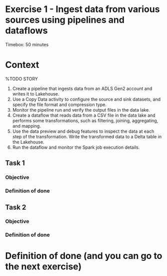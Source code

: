 # Exercise 1 - Ingest data from various sources using pipelines and dataflows 

Timebox: 50 minutes

# Context


%TODO STORY


1. Create a pipeline that ingests data from an ADLS Gen2 account and writes it to Lakehouse.  
1. Use a Copy Data activity to configure the source and sink datasets, and specify the file format and compression type.
1. Monitor the pipeline run and verify the output files in the data lake. 
1. Create a dataflow that reads data from a CSV file in the data lake and performs some transformations, such as filtering, joining, aggregating, and mapping. 
1. Use the data preview and debug features to inspect the data at each step of the transformation.
Write the transformed data to a Delta table in the Lakehouse. 
1. Run the dataflow and monitor the Spark job execution details. 
 

## Task 1
### Objective
### Definition of done


## Task 2
### Objective
### Definition of done



# Definition of done (and you can go to the next exercise)